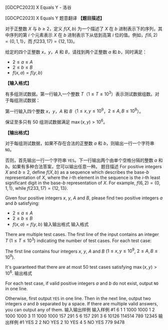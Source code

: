 



[GDCPC2023] X Equals Y - 洛谷














[GDCPC2023] X Equals Y
题意翻译
**【题目描述】**

对于正整数 $X$ 与 $b \geq 2$，定义 $f(X,b)$ 为一个描述了 $X$ 在 $b$ 进制表示下的序列，其中序列的第 $i$ 个元素表示 $X$ 在 $b$ 进制表示下从低到高第 $i$ 位的值。例如，$f(6, 2) = \{0, 1, 1\}$，而 $f(233, 17) = \{12, 13\}$。

给定的四个正整数 $x$，$y$，$A$ 和 $B$，请找到两个正整数 $a$ 和 $b$，同时满足：

- $2 \leq a \leq A$
- $2 \leq b \leq B$
- $f(x, a) = f(y, b)$

**【输入格式】**

有多组测试数据。第一行输入一个整数 $T$（$1 \leq T \leq 10^3$）表示测试数据组数。对于每组测试数据：

第一行输入四个整数 $x$，$y$，$A$ 和 $B$（$1 \leq x,y \leq 10^9$，$2 \leq A,B \leq 10^9$）。

保证至多只有 $50$ 组测试数据满足 $\max(x, y) > 10^6$。

**【输出格式】**

对于每组测试数据，如果不存在合法的正整数 $a$ 和 $b$，则输出一行一个字符串 $\texttt{NO}$。

否则，首先输出一行一个字符串 $\texttt{YES}$。下一行输出两个由单个空格分隔的整数 $a$ 和 $b$。如果有多种合法答案，您可以输出任意一种。
题目描述
For positive integers $X$ and $b \geq 2$, define $f(X,b)$ as a sequence which describes the base-$b$ representation of $X$, where the $i$-th element in the sequence is the $i$-th least significant digit in the base-$b$ representation of $X$. For example, $f(6, 2) = \{0, 1, 1\}$, while $f(233, 17) = \{12, 13\}$.

Given four positive integers $x$, $y$, $A$ and $B$, please find two positive integers $a$ and $b$ satisfying:

- $2 \leq a \leq A$
- $2 \leq b \leq B$
- $f(x, a) = f(y, b)$
输入输出格式
输入格式

There are multiple test cases. The first line of the input contains an integer $T$ ($1 \leq T \leq 10^3$) indicating the number of test cases. For each test case:

The first line contains four integers $x$, $y$, $A$ and $B$ ($1 \leq x,y \leq 10^9$, $2 \leq A,B \leq 10^9$).

It's guaranteed that there are at most $50$ test cases satisfying $\max(x, y) > 10^6$.
输出格式

For each test case, if valid positive integers $a$ and $b$ do not exist, output $\texttt{NO}$ in one line.

Otherwise, first output $\texttt{YES}$ in one line. Then in the next line, output two integers $a$ and $b$ separated by a space. If there are multiple valid answers, you can output any of them.
输入输出样例
输入样例 #1
6
1 1 1000 1000
1 2 1000 1000
3 11 1000 1000
157 291 5 6
157 291 3 6
10126 114514 789 12345
输出样例 #1
YES
2 2
NO
YES
2 10
YES
4 5
NO
YES
779 9478






